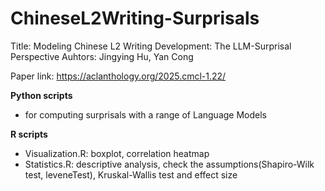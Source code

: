 # ChineseL2Writing-Surprisals
Title: Modeling Chinese L2 Writing Development:  The LLM-Surprisal Perspective
Auhtors: Jingying Hu, Yan Cong

Paper link: https://aclanthology.org/2025.cmcl-1.22/

**Python scripts**
- for computing surprisals with a range of Language Models

**R scripts**
- Visualization.R: boxplot, correlation heatmap
- Statistics.R: descriptive analysis, check the assumptions(Shapiro-Wilk test, leveneTest), Kruskal-Wallis test and effect size
